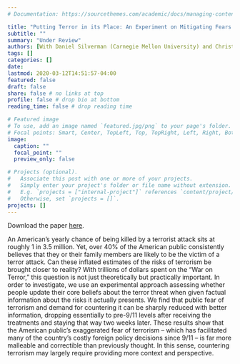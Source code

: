 ```yaml
---
# Documentation: https://sourcethemes.com/academic/docs/managing-content/

title: "Putting Terror in its Place: An Experiment on Mitigating Fears of Terrorism Among the American Public"
subtitle: ""
summary: "Under Review"
authors: [With Daniel Silverman (Carnegie Mellon University) and Christopher Gelpi]
tags: []
categories: []
date: 
lastmod: 2020-03-12T14:51:57-04:00
featured: false
draft: false
share: false # no links at top
profile: false # drop bio at bottom
reading_time: false # drop reading time 

# Featured image
# To use, add an image named `featured.jpg/png` to your page's folder.
# Focal points: Smart, Center, TopLeft, Top, TopRight, Left, Right, BottomLeft, Bottom, BottomRight.
image:
  caption: ""
  focal_point: ""
  preview_only: false

# Projects (optional).
#   Associate this post with one or more of your projects.
#   Simply enter your project's folder or file name without extension.
#   E.g. `projects = ["internal-project"]` references `content/project/deep-learning/index.md`.
#   Otherwise, set `projects = []`.
projects: []
---
```

Download the paper [here](/files/skg-working-paper.pdf).

An American’s yearly chance of being killed by a terrorist attack sits at roughly 1 in 3.5 million. Yet, over 40% of the American public consistently believes that they or their family members are likely to be the victim of a terror attack. Can these inflated estimates of the risks of terrorism be brought closer to reality? With trillions of dollars spent on the “War on Terror,” this question is not just theoretically but practically important. In order to investigate, we use an experimental approach assessing whether people update their core beliefs about the terror threat when given factual information about the risks it actually presents. We find that public fear of terrorism and demand for countering it can be sharply reduced with better information, dropping essentially to pre-9/11 levels after receiving the treatments and staying that way two weeks later. These results show that the American public’s exaggerated fear of terrorism – which has facilitated many of the country’s costly foreign policy decisions since 9/11 – is far more malleable and correctible than previously thought. In this sense, countering terrorism may largely require providing more context and perspective.
